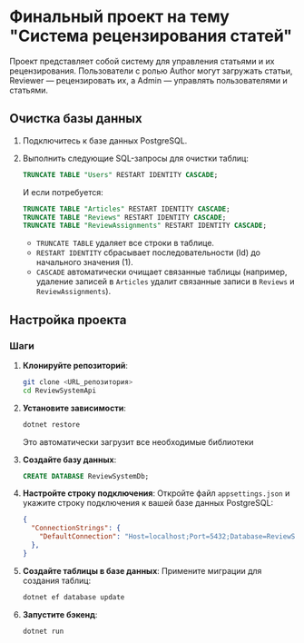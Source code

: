 # Финальный проект на тему "Система рецензирования статей"

Проект представляет собой систему для управления статьями и их рецензирования. Пользователи с ролью Author могут загружать статьи, Reviewer — рецензировать их, а Admin — управлять пользователями и статьями.

## Очистка базы данных
1. Подключитесь к базе данных PostgreSQL.
2. Выполнить следующие SQL-запросы для очистки таблиц:
   ```sql
   TRUNCATE TABLE "Users" RESTART IDENTITY CASCADE;
   ```

   И если потребуется:
   ```sql
   TRUNCATE TABLE "Articles" RESTART IDENTITY CASCADE;
   TRUNCATE TABLE "Reviews" RESTART IDENTITY CASCADE;
   TRUNCATE TABLE "ReviewAssignments" RESTART IDENTITY CASCADE;
   ```

   - `TRUNCATE TABLE` удаляет все строки в таблице.
   - `RESTART IDENTITY` сбрасывает последовательности (Id) до начального значения (1).
   - `CASCADE` автоматически очищает связанные таблицы (например, удаление записей в `Articles` удалит связанные записи в `Reviews` и `ReviewAssignments`).

## Настройка проекта

### Шаги
1. **Клонируйте репозиторий**:
   ```bash
   git clone <URL_репозитория>
   cd ReviewSystemApi
   ```

2. **Установите зависимости**:
   ```bash
   dotnet restore
   ```
   Это автоматически загрузит все необходимые библиотеки

3. **Создайте базу данных**:
   ```sql
   CREATE DATABASE ReviewSystemDb;
   ```

4. **Настройте строку подключения**:
   Откройте файл `appsettings.json` и укажите строку подключения к вашей базе данных PostgreSQL:
   ```json
   {
     "ConnectionStrings": {
       "DefaultConnection": "Host=localhost;Port=5432;Database=ReviewSystemDb;Username=your_username;Password=your_password"
     },
   }
   ```

5. **Создайте таблицы в базе данных**:
   Примените миграции для создания таблиц:
   ```bash
   dotnet ef database update
   ```

6. **Запустите бэкенд**:
   ```bash
   dotnet run
   ```